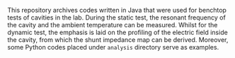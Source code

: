 This repository archives codes written in Java that were used for benchtop tests of cavities in the lab.
During the static test, the resonant frequency of the cavity and the ambient temperature can be measured.
Whilst for the dynamic test, the emphasis is laid on the profiling of the electric field inside the cavity, from which the shunt impedance map can be derived.
Moreover, some Python codes placed under `analysis` directory serve as examples.
